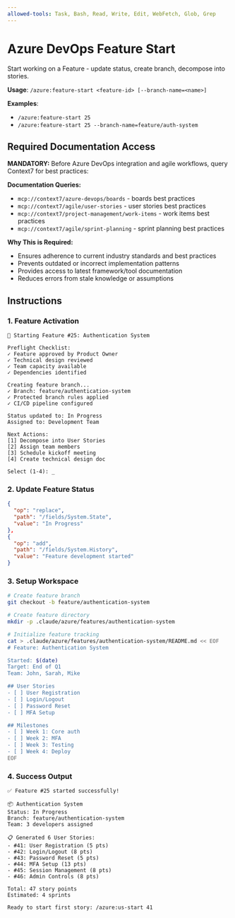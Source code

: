 ```yaml
---
allowed-tools: Task, Bash, Read, Write, Edit, WebFetch, Glob, Grep
---
```


# Azure DevOps Feature Start

Start working on a Feature - update status, create branch, decompose into stories.

**Usage**: `/azure:feature-start <feature-id> [--branch-name=<name>]`

**Examples**:
- `/azure:feature-start 25`
- `/azure:feature-start 25 --branch-name=feature/auth-system`

## Required Documentation Access

**MANDATORY:** Before Azure DevOps integration and agile workflows, query Context7 for best practices:

**Documentation Queries:**
- `mcp://context7/azure-devops/boards` - boards best practices
- `mcp://context7/agile/user-stories` - user stories best practices
- `mcp://context7/project-management/work-items` - work items best practices
- `mcp://context7/agile/sprint-planning` - sprint planning best practices

**Why This is Required:**
- Ensures adherence to current industry standards and best practices
- Prevents outdated or incorrect implementation patterns
- Provides access to latest framework/tool documentation
- Reduces errors from stale knowledge or assumptions


## Instructions

### 1. Feature Activation

```
🚀 Starting Feature #25: Authentication System

Preflight Checklist:
✓ Feature approved by Product Owner
✓ Technical design reviewed
✓ Team capacity available
✓ Dependencies identified

Creating feature branch...
✓ Branch: feature/authentication-system
✓ Protected branch rules applied
✓ CI/CD pipeline configured

Status updated to: In Progress
Assigned to: Development Team

Next Actions:
[1] Decompose into User Stories
[2] Assign team members
[3] Schedule kickoff meeting
[4] Create technical design doc

Select (1-4): _
```

### 2. Update Feature Status

```json
{
  "op": "replace",
  "path": "/fields/System.State",
  "value": "In Progress"
},
{
  "op": "add",
  "path": "/fields/System.History",
  "value": "Feature development started"
}
```

### 3. Setup Workspace

```bash
# Create feature branch
git checkout -b feature/authentication-system

# Create feature directory
mkdir -p .claude/azure/features/authentication-system

# Initialize feature tracking
cat > .claude/azure/features/authentication-system/README.md << EOF
# Feature: Authentication System

Started: $(date)
Target: End of Q1
Team: John, Sarah, Mike

## User Stories
- [ ] User Registration
- [ ] Login/Logout
- [ ] Password Reset
- [ ] MFA Setup

## Milestones
- [ ] Week 1: Core auth
- [ ] Week 2: MFA
- [ ] Week 3: Testing
- [ ] Week 4: Deploy
EOF
```

### 4. Success Output

```
✅ Feature #25 started successfully!

📦 Authentication System
Status: In Progress
Branch: feature/authentication-system
Team: 3 developers assigned

📋 Generated 6 User Stories:
- #41: User Registration (5 pts)
- #42: Login/Logout (8 pts)
- #43: Password Reset (5 pts)
- #44: MFA Setup (13 pts)
- #45: Session Management (8 pts)
- #46: Admin Controls (8 pts)

Total: 47 story points
Estimated: 4 sprints

Ready to start first story: /azure:us-start 41
```